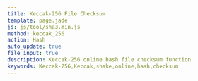```yaml
---
title: Keccak-256 File Checksum
template: page.jade
js: js/tool/sha3.min.js
method: keccak_256
action: Hash
auto_update: true
file_input: true
description: Keccak-256 online hash file checksum function
keywords: Keccak-256,Keccak,shake,online,hash,checksum
---
```

